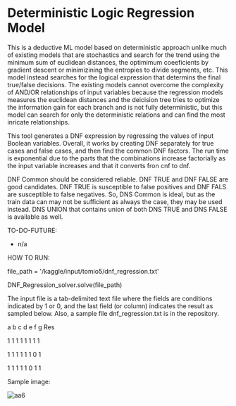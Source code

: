 # Deterministic Logic Regression Model

This is a deductive ML model based on deterministic approach unlike much of existing models that are stochastics and search for the trend using the minimum sum of euclidean distances, the optimimum coeeficients by gradient descent or minimizining the entropies to divide segments, etc.  This model instead searches for the logical expression that determins the final true/false decisions.  The existing models cannot overcome the complexity of AND/OR relationships of input variables because the regression models measures the euclidean distances and the deicision tree tries to optimize the information gain for each branch and is not fully deterministic, but this model can search for only the deterministic relations and can find the most inricate relationships.

This tool generates a DNF expression by regressing the values of input Boolean variables.  Overall, it works by creating DNF separately for true cases and false cases, and then find the common DNF factors.  The run time is exponential due to the parts that the combinations increase factorially as the input variable increases and that it converts fron cnf to dnf.

DNF Common should be considered reliable.  DNF TRUE and DNF FALSE are good candidates.  DNF TRUE is susceptible to false positives and DNF FALS are susceptible to false negatives.  So, DNS Common is ideal, but as the train data can may not be sufficient as always the case, they may be used instead.  DNS UNION that contains union of both DNS TRUE and DNS FALSE is available as well.

TO-DO-FUTURE:
- n/a

HOW TO RUN:

file_path = '/kaggle/input/tomio5/dnf_regression.txt'

DNF_Regression_solver.solve(file_path)

The input file is a tab-delimited text file where the fields are conditions indicated by 1 or 0, and the last field (or column) indicates the result as sampled below.  Also, a sample file dnf_regression.txt is in the repository.

a	b	c	d	e	f	g	Res

1	1	1	1	1	1	1	1

1	1	1	1	1	1	0	1

1	1	1	1	1	0	1	1

Sample image:

![aa6](https://github.com/tomkob9999/dnf_regression_resolver/assets/96751911/3bc22090-5ed2-46b0-b5bb-a1998b539286)

